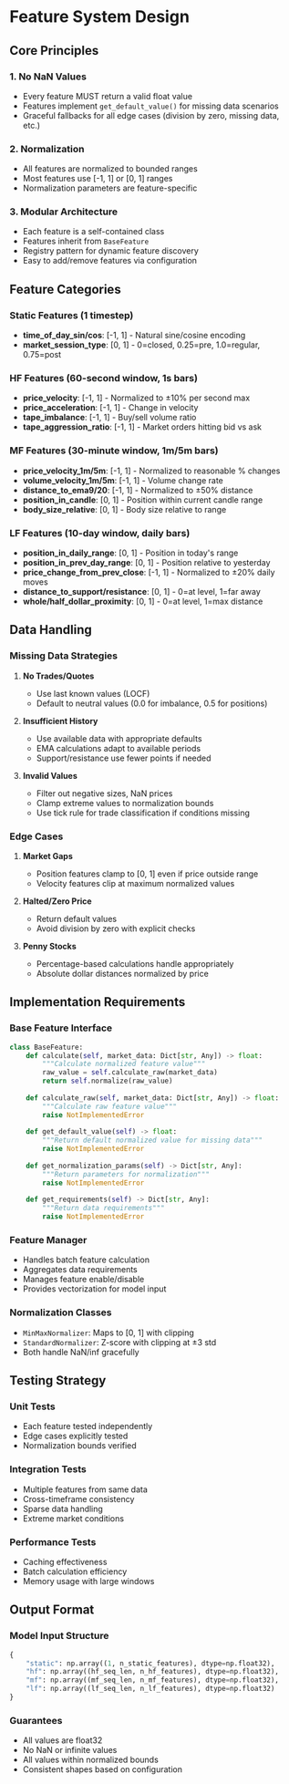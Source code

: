 # Feature System Design

## Core Principles

### 1. No NaN Values
- Every feature MUST return a valid float value
- Features implement `get_default_value()` for missing data scenarios
- Graceful fallbacks for all edge cases (division by zero, missing data, etc.)

### 2. Normalization
- All features are normalized to bounded ranges
- Most features use [-1, 1] or [0, 1] ranges
- Normalization parameters are feature-specific

### 3. Modular Architecture
- Each feature is a self-contained class
- Features inherit from `BaseFeature`
- Registry pattern for dynamic feature discovery
- Easy to add/remove features via configuration

## Feature Categories

### Static Features (1 timestep)
- **time_of_day_sin/cos**: [-1, 1] - Natural sine/cosine encoding
- **market_session_type**: [0, 1] - 0=closed, 0.25=pre, 1.0=regular, 0.75=post

### HF Features (60-second window, 1s bars)
- **price_velocity**: [-1, 1] - Normalized to ±10% per second max
- **price_acceleration**: [-1, 1] - Change in velocity
- **tape_imbalance**: [-1, 1] - Buy/sell volume ratio
- **tape_aggression_ratio**: [-1, 1] - Market orders hitting bid vs ask

### MF Features (30-minute window, 1m/5m bars)
- **price_velocity_1m/5m**: [-1, 1] - Normalized to reasonable % changes
- **volume_velocity_1m/5m**: [-1, 1] - Volume change rate
- **distance_to_ema9/20**: [-1, 1] - Normalized to ±50% distance
- **position_in_candle**: [0, 1] - Position within current candle range
- **body_size_relative**: [0, 1] - Body size relative to range

### LF Features (10-day window, daily bars)
- **position_in_daily_range**: [0, 1] - Position in today's range
- **position_in_prev_day_range**: [0, 1] - Position relative to yesterday
- **price_change_from_prev_close**: [-1, 1] - Normalized to ±20% daily moves
- **distance_to_support/resistance**: [0, 1] - 0=at level, 1=far away
- **whole/half_dollar_proximity**: [0, 1] - 0=at level, 1=max distance

## Data Handling

### Missing Data Strategies

1. **No Trades/Quotes**
   - Use last known values (LOCF)
   - Default to neutral values (0.0 for imbalance, 0.5 for positions)

2. **Insufficient History**
   - Use available data with appropriate defaults
   - EMA calculations adapt to available periods
   - Support/resistance use fewer points if needed

3. **Invalid Values**
   - Filter out negative sizes, NaN prices
   - Clamp extreme values to normalization bounds
   - Use tick rule for trade classification if conditions missing

### Edge Cases

1. **Market Gaps**
   - Position features clamp to [0, 1] even if price outside range
   - Velocity features clip at maximum normalized values

2. **Halted/Zero Price**
   - Return default values
   - Avoid division by zero with explicit checks

3. **Penny Stocks**
   - Percentage-based calculations handle appropriately
   - Absolute dollar distances normalized by price

## Implementation Requirements

### Base Feature Interface
```python
class BaseFeature:
    def calculate(self, market_data: Dict[str, Any]) -> float:
        """Calculate normalized feature value"""
        raw_value = self.calculate_raw(market_data)
        return self.normalize(raw_value)
    
    def calculate_raw(self, market_data: Dict[str, Any]) -> float:
        """Calculate raw feature value"""
        raise NotImplementedError
    
    def get_default_value(self) -> float:
        """Return default normalized value for missing data"""
        raise NotImplementedError
    
    def get_normalization_params(self) -> Dict[str, Any]:
        """Return parameters for normalization"""
        raise NotImplementedError
    
    def get_requirements(self) -> Dict[str, Any]:
        """Return data requirements"""
        raise NotImplementedError
```

### Feature Manager
- Handles batch feature calculation
- Aggregates data requirements
- Manages feature enable/disable
- Provides vectorization for model input

### Normalization Classes
- `MinMaxNormalizer`: Maps to [0, 1] with clipping
- `StandardNormalizer`: Z-score with clipping at ±3 std
- Both handle NaN/inf gracefully

## Testing Strategy

### Unit Tests
- Each feature tested independently
- Edge cases explicitly tested
- Normalization bounds verified

### Integration Tests
- Multiple features from same data
- Cross-timeframe consistency
- Sparse data handling
- Extreme market conditions

### Performance Tests
- Caching effectiveness
- Batch calculation efficiency
- Memory usage with large windows

## Output Format

### Model Input Structure
```python
{
    "static": np.array((1, n_static_features), dtype=np.float32),
    "hf": np.array((hf_seq_len, n_hf_features), dtype=np.float32),
    "mf": np.array((mf_seq_len, n_mf_features), dtype=np.float32),
    "lf": np.array((lf_seq_len, n_lf_features), dtype=np.float32)
}
```

### Guarantees
- All values are float32
- No NaN or infinite values
- All values within normalized bounds
- Consistent shapes based on configuration